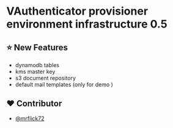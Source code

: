 # VAuthenticator provisioner environment infrastructure 0.5

## :star: New Features
- dynamodb tables
- kms master key
- s3 document repository
- default mail templates (only for demo \)
## :heart: Contributor

- [@mrflick72](https://github.com/mrFlick72)